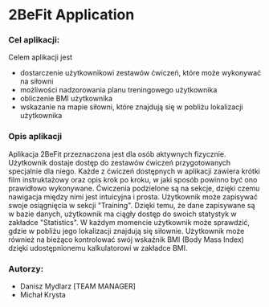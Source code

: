 # 2BeFit Application

### Cel aplikacji: 
    
Celem aplikacji jest
- dostarczenie użytkownikowi zestawów ćwiczeń, które może wykonywać na siłowni
- możliwości nadzorowania planu treningowego użytkownika
- obliczenie BMI użytkownika
- wskazanie na mapie siłowni, które znajdują się w pobliżu lokalizacji użytkownika

### Opis aplikacji

Aplikacja 2BeFit przeznaczona jest dla osób aktywnych fizycznie. Użytkownik dostaje dostęp do zestawów ćwiczeń przygotowanych specjalnie dla niego. Każde z ćwiczeń dostępnych w aplikacji zawiera krótki film instruktażowy oraz opis krok po kroku, w jaki sposób powinno być ono prawidłowo wykonywane. Ćwiczenia podzielone są na sekcje, dzięki czemu nawigacja między nimi jest intuicyjna i prosta.
Użytkownik może zapisywać swoje osiągnięcia w sekcji "Training". Dzięki temu, że dane zapisywane są w bazie danych, użytkownik ma ciągły dostęp do swoich statystyk w zakładce "Statistics".
W każdym momencie użytkownik może sprawdzić, gdzie w pobliżu jego lokalizacji znajdują się siłownie.
Użytkownik może również na bieżąco kontrolować swój wskaźnik BMI (Body Mass Index) dzięki udostępnionemu kalkulatorowi w zakładce BMI.

### Autorzy:
- Danisz Mydlarz [TEAM MANAGER]
- Michał Krysta
